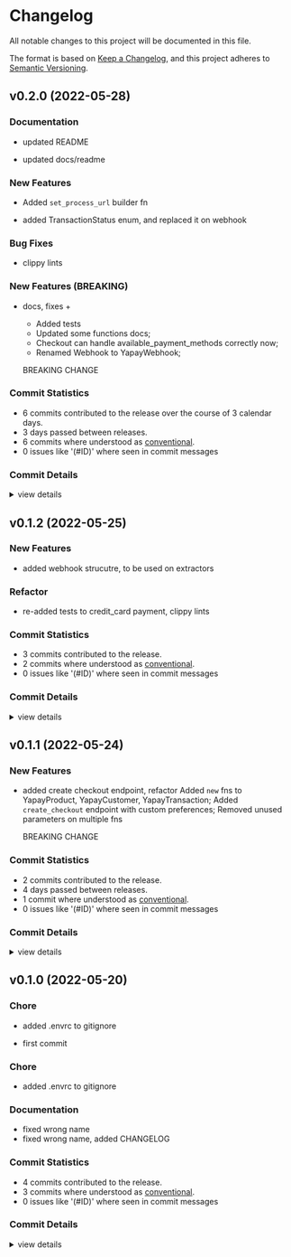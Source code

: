 # Changelog

All notable changes to this project will be documented in this file.

The format is based on [Keep a Changelog](https://keepachangelog.com/en/1.0.0/),
and this project adheres to [Semantic Versioning](https://semver.org/spec/v2.0.0.html).

## v0.2.0 (2022-05-28)

### Documentation

 - <csr-id-6636633ec54386822205b3ce1135c4a1d14d5743/> updated README

 - <csr-id-b8bdaedef278163ffe4115d896d2c69e6f4b18c3/> updated docs/readme


### New Features

 - <csr-id-3d1ffe0e1f1e1cae75fe713a7909334f7bbe30fc/> Added `set_process_url` builder fn

 - <csr-id-abbb13b5acbe107767ca45b4abba3f2a7782e71c/> added TransactionStatus enum, and replaced it on webhook


### Bug Fixes

 - <csr-id-c0e57a7ea452bea6580e8e16169071c9504c8268/> clippy lints


### New Features (BREAKING)

 - <csr-id-08bb5f2bbbb497fc15b4a9ebdef69498a37db536/> docs, fixes +
   * Added tests
   * Updated some functions docs;
   * Checkout can handle available_payment_methods correctly now;
   * Renamed Webhook to YapayWebhook;
   
   BREAKING CHANGE

### Commit Statistics

<csr-read-only-do-not-edit/>

 - 6 commits contributed to the release over the course of 3 calendar days.
 - 3 days passed between releases.
 - 6 commits where understood as [conventional](https://www.conventionalcommits.org).
 - 0 issues like '(#ID)' where seen in commit messages

### Commit Details

<csr-read-only-do-not-edit/>

<details><summary>view details</summary>

 * **Uncategorized**
    - updated README ([`6636633`](https://github.comgit//saskenuba/yapay-sdk-rust/commit/6636633ec54386822205b3ce1135c4a1d14d5743))
    - Added `set_process_url` builder fn ([`3d1ffe0`](https://github.comgit//saskenuba/yapay-sdk-rust/commit/3d1ffe0e1f1e1cae75fe713a7909334f7bbe30fc))
    - added TransactionStatus enum, and replaced it on webhook ([`abbb13b`](https://github.comgit//saskenuba/yapay-sdk-rust/commit/abbb13b5acbe107767ca45b4abba3f2a7782e71c))
    - clippy lints ([`c0e57a7`](https://github.comgit//saskenuba/yapay-sdk-rust/commit/c0e57a7ea452bea6580e8e16169071c9504c8268))
    - docs, fixes + ([`08bb5f2`](https://github.comgit//saskenuba/yapay-sdk-rust/commit/08bb5f2bbbb497fc15b4a9ebdef69498a37db536))
    - updated docs/readme ([`b8bdaed`](https://github.comgit//saskenuba/yapay-sdk-rust/commit/b8bdaedef278163ffe4115d896d2c69e6f4b18c3))
</details>

## v0.1.2 (2022-05-25)

<csr-id-d3b4a8a366abad541e423d1db910bdc0768833ed/>

### New Features

 - <csr-id-21e24a1437c0091e20dfc66c74b7c37572017191/> added webhook strucutre, to be used on extractors

### Refactor

 - <csr-id-d3b4a8a366abad541e423d1db910bdc0768833ed/> re-added tests to credit_card payment, clippy lints


### Commit Statistics

<csr-read-only-do-not-edit/>

 - 3 commits contributed to the release.
 - 2 commits where understood as [conventional](https://www.conventionalcommits.org).
 - 0 issues like '(#ID)' where seen in commit messages

### Commit Details

<csr-read-only-do-not-edit/>

<details><summary>view details</summary>

 * **Uncategorized**
    - Release yapay-sdk-rust v0.1.2 ([`7c87eea`](https://github.comgit//saskenuba/yapay-sdk-rust/commit/7c87eea46344385a0b19e8397a60eb18e0cd215b))
    - re-added tests to credit_card payment, clippy lints ([`d3b4a8a`](https://github.comgit//saskenuba/yapay-sdk-rust/commit/d3b4a8a366abad541e423d1db910bdc0768833ed))
    - added webhook strucutre, to be used on extractors ([`21e24a1`](https://github.comgit//saskenuba/yapay-sdk-rust/commit/21e24a1437c0091e20dfc66c74b7c37572017191))
</details>

## v0.1.1 (2022-05-24)

### New Features

 - <csr-id-2955828f5edd52b378ff6558d717e36d52300787/> added create checkout endpoint, refactor
   Added `new` fns to YapayProduct, YapayCustomer, YapayTransaction;
   Added `create_checkout` endpoint with custom preferences;
   Removed unused parameters on multiple fns
   
   BREAKING CHANGE

### Commit Statistics

<csr-read-only-do-not-edit/>

 - 2 commits contributed to the release.
 - 4 days passed between releases.
 - 1 commit where understood as [conventional](https://www.conventionalcommits.org).
 - 0 issues like '(#ID)' where seen in commit messages

### Commit Details

<csr-read-only-do-not-edit/>

<details><summary>view details</summary>

 * **Uncategorized**
    - Release yapay-sdk-rust v0.1.1 ([`9133567`](https://github.comgit//saskenuba/yapay-sdk-rust/commit/913356719f57f87c9343f712e79f1cad9a49d7f2))
    - added create checkout endpoint, refactor ([`2955828`](https://github.comgit//saskenuba/yapay-sdk-rust/commit/2955828f5edd52b378ff6558d717e36d52300787))
</details>

## v0.1.0 (2022-05-20)

<csr-id-9fcd1e0353cb804b29e39de1fe379342db3a9eda/>
<csr-id-db5e7f50f89b888ef078042486d6ee661e13250f/>
<csr-id-64d0024ab01fbdbe158ad0451f0b68cdc32101d8/>

### Chore

 - <csr-id-9fcd1e0353cb804b29e39de1fe379342db3a9eda/> added .envrc to gitignore

 - <csr-id-db5e7f50f89b888ef078042486d6ee661e13250f/> first commit


### Chore

 - <csr-id-64d0024ab01fbdbe158ad0451f0b68cdc32101d8/> added .envrc to gitignore


### Documentation

 - <csr-id-18a6e9c3851f1c5e8b4ca4ba7ac906018d9c7fc0/> fixed wrong name
 - <csr-id-8ec1827e0534c5604e10d969e70e216eafd230b9/> fixed wrong name, added CHANGELOG

### Commit Statistics

<csr-read-only-do-not-edit/>

 - 4 commits contributed to the release.
 - 3 commits where understood as [conventional](https://www.conventionalcommits.org).
 - 0 issues like '(#ID)' where seen in commit messages

### Commit Details

<csr-read-only-do-not-edit/>

<details><summary>view details</summary>

 * **Uncategorized**
    - Release yapay-sdk-rust v0.1.0 ([`0dca689`](https://github.comgit//saskenuba/yapay-sdk-rust/commit/0dca689c6082883c4e901ade5be53d1296e5f5a4))
    - added .envrc to gitignore ([`64d0024`](https://github.comgit//saskenuba/yapay-sdk-rust/commit/64d0024ab01fbdbe158ad0451f0b68cdc32101d8))
    - fixed wrong name, added CHANGELOG ([`8ec1827`](https://github.comgit//saskenuba/yapay-sdk-rust/commit/8ec1827e0534c5604e10d969e70e216eafd230b9))
    - first commit ([`db5e7f5`](https://github.comgit//saskenuba/yapay-sdk-rust/commit/db5e7f50f89b888ef078042486d6ee661e13250f))
</details>


